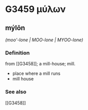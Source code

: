 # G3459 μύλων

## mýlōn

_(moo'-lone | MOO-lone | MYOO-lone)_

### Definition

from [[G3458]]; a mill-house; mill.

- place where a mill runs
- mill house

### See also

[[G3458]]

